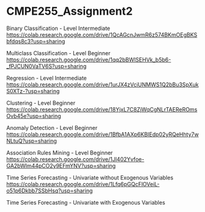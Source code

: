 # CMPE255_Assignment2


Binary Classification - Level Intermediate           
https://colab.research.google.com/drive/1QcAGcnJwmR6z574BKmOEgBKSbfdqs8c3?usp=sharing

Multiclass Classification - Level Beginner            
https://colab.research.google.com/drive/1qq2bBWlSEHVk_b5b6-_fPJCUN0VaTV6S?usp=sharing

Regression - Level Intermediate             
https://colab.research.google.com/drive/1urJX4zVciUNMWS1Q2bBu3SpXukS0XTz-?usp=sharing 

Clustering - Level Beginner                
https://colab.research.google.com/drive/18YjxL7C8ZjWqCgNLrTAEReROmsOvb45e?usp=sharing  

Anomaly Detection - Level Beginner         
https://colab.research.google.com/drive/1BfbA1AXp6KBIEdp02yRQeHhty7wNLtuQ?usp=sharing 

Association Rules Mining - Level Beginner  
https://colab.research.google.com/drive/1Jl402Yvfoe-GA2bWlm44pCO2y9EFmYNV?usp=sharing

Time Series Forecasting - Univariate without Exogenous Variables
https://colab.research.google.com/drive/1Lfq6pGQcFlOVeiL-o51p6Dkbb7SSbHsq?usp=sharing

Time Series Forecasting - Univariate with Exogenous Variables

